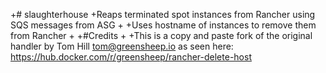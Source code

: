
 +# slaughterhouse
 +Reaps terminated spot instances from Rancher using SQS messages from ASG
 +
 +Uses hostname of instances to remove them from Rancher
 +
 +#Credits
 +
 +This is a copy and paste fork of the original handler by Tom Hill tom@greensheep.io as seen here: https://hub.docker.com/r/greensheep/rancher-delete-host
